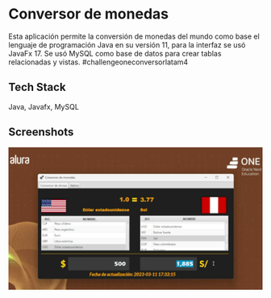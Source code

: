 # Conversor de monedas

Esta aplicación permite la conversión de monedas del mundo como base el lenguaje de programación Java en su versión 11, para la interfaz se usó JavaFx 17. Se usó MySQL como base de datos para crear tablas relacionadas y vistas.
#challengeoneconversorlatam4


## Tech Stack

Java, Javafx, MySQL




## Screenshots

![App Screenshot](https://raw.githubusercontent.com/rafopm/conversor-challenge-alura-one/main/conversor/screenshot/conversor_challenge.png)